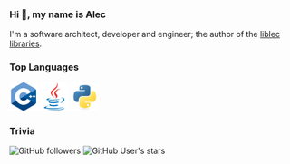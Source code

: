 ### Hi 👋, my name is Alec

I'm a software architect, developer and engineer; the author of the [liblec libraries](https://github.com/alecmus/lecui).

### Top Languages

<img src="https://github.com/devicons/devicon/blob/master/icons/cplusplus/cplusplus-original.svg" alt="C++" height="50" width="50" /> <img src="https://github.com/devicons/devicon/blob/master/icons/java/java-original.svg" alt="Java" width="50" height="50" /> <img src="https://github.com/devicons/devicon/blob/master/icons/python/python-original.svg" alt="Python" width="50" height="50" />

### Trivia

![GitHub followers](https://img.shields.io/github/followers/alecmus?logo=GitHub&logoColor=white)
![GitHub User's stars](https://img.shields.io/github/stars/alecmus?affiliations=OWNER&label=GitHub%20Stars&logo=GitHub&logoColor=white)




<!--
**alecmus/alecmus** is a ✨ _special_ ✨ repository because its `README.md` (this file) appears on your GitHub profile.

Here are some ideas to get you started:

- 🔭 I’m currently working on ...
- 🌱 I’m currently learning ...
- 👯 I’m looking to collaborate on ...
- 🤔 I’m looking for help with ...
- 💬 Ask me about ...
- 📫 How to reach me: ...
- 😄 Pronouns: ...
- ⚡ Fun fact: ...
-->
